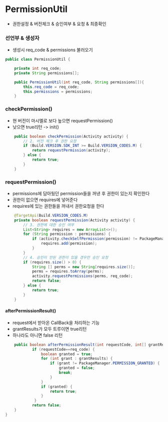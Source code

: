 # PermissionUtil
- 권한설정 & 버전체크 & 승인여부 & 요청 & 최종확인

### 선언부 & 생성자
- 생성시 req_code & permissions 불러오기

```java
public class PermissionUtil {

    private int req_code;
    private String permissions[];

    public PermissionUtil(int req_code, String permissions[]){
        this.req_code = req_code;
        this.permissions = permissions;
    }
```

### checkPermission()
- 현 버전이 마시멜로 보다 높으면 requestPermission()
- 낮으면 true리턴 -> init()

```java
    public boolean checkPermission(Activity activity) {
        // 2. 버전 체크 후 권한 요청
        if (Build.VERSION.SDK_INT >= Build.VERSION_CODES.M) {
            return requestPermission(activity);
        } else {
            return true;
        }
    }
```

### requestPermission()
- permissions에 담아뒀던 permission들을 꺼낸 후 권한이 있는지 확인한다
- 권한이 없으면 requires에 넣어준다
- requires에 있는 권한들을 꺼내서 권한요청을 한다

```java
    @TargetApi(Build.VERSION_CODES.M)
    private boolean requestPermission(Activity activity) {
        // 3. 권한에 대한 승인 여부
        List<String> requires = new ArrayList<>();
        for (String permission : permissions) {
            if (activity.checkSelfPermission(permission) != PackageManager.PERMISSION_GRANTED) {
                requires.add(permission);
            }
        }
        // 4. 승인이 안된 권한이 있을 경우만 승인 요청
        if (requires.size() > 0) {
            String [] perms = new String[requires.size()];
            perms = requires.toArray(perms);
            activity.requestPermissions(perms, req_code);
            return false;
        } else {
            return true;
        }
    }
```

#### afterPermissionResult()
- request에서 받아온 CallBack을 처리하는 기능
- grantResults가 모두 트루이면 true리턴
- 하나라도 아니면 false 리턴

```java
    public boolean afterPermissionResult(int requestCode, int[] grantResults) {
            if (requestCode==req_code) {
                boolean granted = true;
                for (int grant : grantResults) {
                    if (grant != PackageManager.PERMISSION_GRANTED) {
                        granted = false;
                        break;
                    }
                }
                if (granted) {
                    return true;
                }
             }
            return false;
    }
}
```
